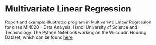 # Multivariate Linear Regression

Report and example-illustrated program in Multivariate Linear Regression for class MI4020 - Data Analysis, Hanoi University of Science and Techonology. The Python Notebook working on the Wilcousin Housing Dataset, which can be found [here](https://www.kaggle.com/datasets/ashydv/housing-dataset)
